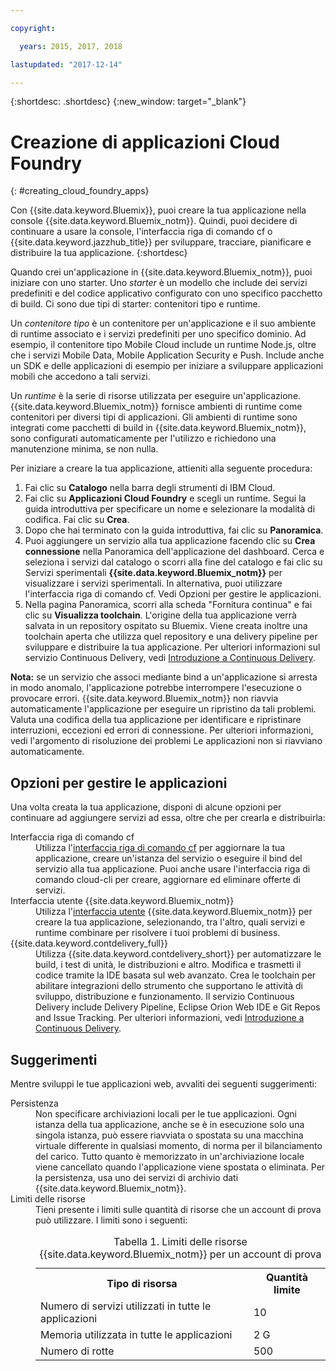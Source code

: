 ```yaml
---

copyright:

  years: 2015, 2017, 2018

lastupdated: "2017-12-14"

---
```


{:shortdesc: .shortdesc}
{:new_window: target="_blank"}

# Creazione di applicazioni Cloud Foundry
{: #creating_cloud_foundry_apps}

Con {{site.data.keyword.Bluemix}}, puoi creare la tua applicazione nella console {{site.data.keyword.Bluemix_notm}}. Quindi, puoi decidere di continuare a usare la console, l'interfaccia riga di comando cf o {{site.data.keyword.jazzhub_title}} per sviluppare, tracciare, pianificare e distribuire la tua applicazione.
{:shortdesc}

Quando crei un'applicazione in {{site.data.keyword.Bluemix_notm}}, puoi iniziare con uno starter. Uno *starter* è un modello che include
dei servizi predefiniti e del codice applicativo configurato con uno
specifico pacchetto di build. Ci sono due tipi di starter: contenitori tipo e runtime.

Un *contenitore tipo* è un contenitore per un'applicazione e il
suo ambiente di runtime associato e i servizi predefiniti per uno specifico dominio. Ad esempio,
il contenitore tipo Mobile Cloud include un runtime Node.js, oltre che i servizi
Mobile Data, Mobile Application Security e Push. Include anche un SDK e delle applicazioni di esempio per iniziare a sviluppare applicazioni
mobili che accedono a tali servizi.

Un *runtime* è la serie di risorse utilizzata per eseguire un'applicazione. {{site.data.keyword.Bluemix_notm}} fornisce ambienti di runtime come contenitori per diversi tipi di applicazioni. Gli ambienti di runtime sono integrati come pacchetti di build in {{site.data.keyword.Bluemix_notm}},
sono configurati automaticamente per l'utilizzo e richiedono una manutenzione minima, se non nulla.

Per iniziare a creare la tua applicazione, attieniti alla seguente procedura:
  1. Fai clic su **Catalogo** nella barra degli strumenti di IBM Cloud.
  2. Fai clic su **Applicazioni Cloud Foundry** e scegli un runtime. Segui la guida introduttiva per specificare un nome e selezionare la modalità di codifica. Fai clic su **Crea**.
  3. Dopo che hai terminato con la guida introduttiva, fai clic su **Panoramica**.
  5. Puoi aggiungere un servizio alla tua applicazione facendo clic su **Crea connessione** nella Panoramica dell'applicazione del dashboard. Cerca e seleziona i servizi dal catalogo o scorri alla fine del catalogo e fai clic su Servizi sperimentali **{{site.data.keyword.Bluemix_notm}}** per visualizzare i servizi sperimentali. In alternativa, puoi utilizzare l'interfaccia riga di comando cf. Vedi Opzioni per gestire le applicazioni.
  6. Nella pagina Panoramica, scorri alla scheda "Fornitura continua" e fai clic su **Visualizza toolchain**. L'origine della tua applicazione verrà salvata in un repository ospitato su Bluemix. Viene creata inoltre una toolchain aperta che utilizza quel repository e una delivery pipeline per sviluppare e distribuire la tua applicazione. Per ulteriori informazioni sul servizio Continuous Delivery, vedi <a href="https://console.ng.bluemix.net/docs/services/ContinuousDelivery/index.html#cd_getting_started">Introduzione a Continuous Delivery</a>.

**Nota:** se un servizio che associ mediante bind a un'applicazione si arresta in modo anomalo, l'applicazione potrebbe interrompere l'esecuzione o provocare errori. {{site.data.keyword.Bluemix_notm}} non
riavvia automaticamente l'applicazione per eseguire un ripristino da tali problemi. Valuta una codifica della tua applicazione per identificare e ripristinare interruzioni, eccezioni ed errori
di connessione. Per ulteriori informazioni, vedi l'argomento di risoluzione dei problemi Le applicazioni non si riavviano automaticamente.

## Opzioni per gestire le applicazioni

Una volta creata la tua applicazione, disponi di alcune opzioni per continuare ad aggiungere
servizi ad essa, oltre che per crearla e distribuirla:

<dl><dt>Interfaccia riga di comando cf</dt>
<dd>Utilizza l'<a href="https://github.com/cloudfoundry/cli#getting-started">interfaccia riga di comando cf</a> per aggiornare la tua applicazione, creare un'istanza del servizio o eseguire il bind del servizio alla tua applicazione. Puoi anche usare l'interfaccia riga di comando cloud-cli per creare, aggiornare ed eliminare offerte di servizi.</dd>
<dt>Interfaccia utente {{site.data.keyword.Bluemix_notm}}</dt>
<dd>Utilizza l'<a href="https://console.bluemix.net/dashboard/apps">interfaccia utente</a> {{site.data.keyword.Bluemix_notm}} per creare la tua applicazione, selezionando, tra l'altro, quali servizi e runtime combinare per risolvere i tuoi problemi di business.</dd>
<dt>{{site.data.keyword.contdelivery_full}}</dt>
<dd>Utilizza {{site.data.keyword.contdelivery_short}} per automatizzare le build, i test di unità, le distribuzioni e altro. Modifica e trasmetti il codice tramite la IDE basata sul web avanzato. Crea le toolchain per abilitare integrazioni dello strumento che supportano le attività di sviluppo, distribuzione e funzionamento. Il servizio Continuous Delivery include Delivery Pipeline, Eclipse Orion Web IDE e Git Repos and Issue Tracking. Per ulteriori informazioni, vedi <a href="https://console.ng.bluemix.net/docs/services/ContinuousDelivery/index.html#cd_getting_started">Introduzione a Continuous Delivery</a>.</dd>
</dl>

## Suggerimenti

Mentre sviluppi le tue applicazioni web, avvaliti dei seguenti suggerimenti:

<dl><dt>Persistenza</dt>
<dd>Non specificare archiviazioni locali per le tue applicazioni. Ogni istanza
della tua applicazione, anche se è in esecuzione solo una singola istanza,
può essere riavviata o spostata su una macchina virtuale differente in
qualsiasi momento, di norma per il bilanciamento del carico. Tutto quanto è memorizzato
in un'archiviazione locale viene cancellato quando l'applicazione viene spostata
o eliminata. Per la persistenza, usa uno dei servizi di archivio dati {{site.data.keyword.Bluemix_notm}}.</dd>
<dt>Limiti delle risorse</dt>
<dd>Tieni presente i limiti sulle quantità di risorse che un account di prova
può utilizzare. I limiti sono i seguenti:
<table style="width:100%">
<caption>Tabella 1. Limiti delle risorse {{site.data.keyword.Bluemix_notm}} per un account di prova</caption>
  <th>Tipo di risorsa</th>	<th>Quantità limite</th>
<tr><td>Numero di servizi utilizzati in tutte le applicazioni</td> <td>10</td>
<tr><td>Memoria utilizzata in tutte le applicazioni</td> <td>	2 G</td>
<tr><td>Numero di rotte</td> <td>500</td>
</table>
</dd>
</dl>
